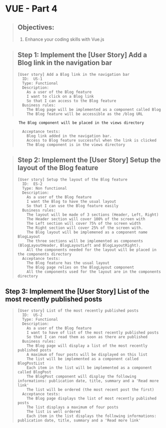 # VUE - Part 4
> ## Objectives:
> 
> 1. Enhance your coding skills with Vue.js

> ## Step 1: Implement the [User Story] Add a Blog link in the navigation bar
> 
>     [User story] Add a Blog link in the navigation bar
>       ID:  US-1 
>       Type: Functional     
>       Description:      
>         As a user of the Blog feature    
>         I want to click on a Blog link  
>         So that I can access to the Blog feature
>       Business rules:  
>         The Blog page will be implemented as a component called Blog
>         The Blog feature will be accessible as the /blog URL
          The Blog component will be placed in the views directory
>       Acceptance tests:  
>         Blog link added in the navigation bar. 
>         Access to Blog feature successful when the link is clicked
>         The Blog component is in the views directory

> ## Step 2: Implement the [User Story] Setup the layout of the Blog feature
> 
>     [User story] Setup the layout of the Blog feature
>       ID:  ES-2 
>       Type: Non functional     
>       Description:      
>         As a user of the Blog feature    
>         I want the Blog to have the usual layout 
>         So that I can use the Blog feature easily
>       Business rules: 
>         The layout will be made of 3 sections (Header, Left, Right) 
>         The Header section will cover 100% of the screen with
>         The Left section will cover 75% of the screen width
>         The Right section will cover 25% of the screen with.
>         The Blog layout will be implemened as a component name BlogLayout
>         The three sections will be implemented as components (BlogLayoutHeader, BlogLayoutLeft and BlogLayoutRight). 
>         All the components needed for the layout will be placed in the components directory
>       Acceptance tests:  
>         The Blog feature has the usual layout
>         The Blog page relies on the BlogLayout component
>         All the components used for the layout are in the components directory

## Step 3: Implement the [User Story] List of the most recently published posts 
> 
>     [User story] List of the most recently published posts 
>       ID:  US-2 
>       Type: Functional     
>       Description:      
>         As a user of the Blog feature    
>         I want to have of list of the most recently published posts
>         So that I can read them as soon as there are published
>       Business rules: 
>         The Blog page will display a list of the most recently published posts 
>         A maximum of four posts will be displayed on this list
>         The list will be implemented as a component called BlogPostList
>         Each item in the list will be implemented as a component called BlogPost
>         The BlogPost component will display the following informations: publication date, title, summary and a 'Read more link'
>         The list will be ordered (the most recent post the first)
>       Acceptance tests:  
>         The Blog page displays the list of most recently published posts
>         The list displays a maximum of four posts
>         The list is well ordered
>         Each item in the list displays the following informations: publication date, title, summary and a 'Read more link'



